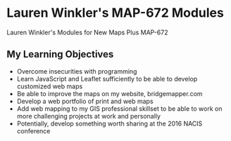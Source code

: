 # Lauren Winkler's MAP-672 Modules
Lauren Winkler's Modules for New Maps Plus MAP-672

## My Learning Objectives
* Overcome insecurities with programming
* Learn JavaScript and Leaflet sufficiently to be able to develop customized web maps
* Be able to improve the maps on my website, bridgemapper.com
* Develop a web portfolio of print and web maps
* Add web mapping to my GIS professional skillset to be able to work on more challenging projects at work and personally
* Potentially, develop something worth sharing at the 2016 NACIS conference